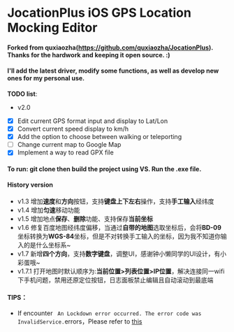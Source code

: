 # JocationPlus iOS GPS Location Mocking Editor

#### Forked from quxiaozha(https://github.com/quxiaozha/JocationPlus). Thanks for the hardwork and keeping it open source. :)
#### I'll add the latest driver, modify some functions, as well as develop new ones for my personal use.

**TODO list**:
- v2.0
- [X] Edit current GPS format input and display to Lat/Lon
- [X] Convert current speed display to km/h
- [X] Add the option to choose between walking or teleporting
- [ ] Change current map to Google Map
- [X] Implement a way to read GPX file

#### To run: git clone then build the project using VS. Run the .exe file. 

#### History version

- v1.3  增加**速度**和**方向**按钮，支持**键盘上下左右**操作，支持**手工输入**经纬度
- v1.4 增加**匀速**移动功能
- v1.5 增加地点**保存**、**删除**功能、支持保存**当前坐标** 
- v1.6 修复百度地图经纬度偏移，当通过**自带的地图**选取坐标后，会将**BD-09**坐标转换为**WGS-84**坐标，但是不对转换手工输入的坐标，因为我不知道你输入的是什么坐标系~
- v1.7 新增**四个方向**，支持**数字键盘**，调整UI，感谢钟小懒同学的UI设计，有小彩蛋哦~
- v1.7.1 打开地图时默认顺序为:**当前位置>列表位置>IP位置**，解决连接同一wifi下手机问题，禁用还原定位按钮，日志面板禁止编辑且自动滚动到最底端



#### TIPS：
- If encounter ``` An Lockdown error occurred. The error code was InvalidService.```errors，Please refer to [this](https://github.com/quxiaozha/JocationPlus/issues/2)

